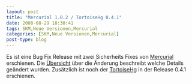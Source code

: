 ```yaml
---
layout: post
title: "Mercurial 1.0.2 / TortoiseHg 0.4.1"
date: 2008-08-29 18:30:41
tags: SKM,Neue Versionen,Mercurial
categories: [SKM,Neue Versionen,Mercurial]
post-type: blog
---
```

Es ist eine Bug Fix Release mit zwei Sicherheits Fixes von <a href="http://www.selenic.com/mercurial/wiki/"  title="Mercurial">Mercurial</a> erschienen. Die <a href="http://www.selenic.com/mercurial/wiki/index.cgi/WhatsNew"  title="Whats New">Übersicht</a> über die Änderung beschreibt welche Details geändert wurden. Zusätzlich ist noch der <a href="http://tortoisehg.sourceforge.net/"  title="TortoiseHg">TortoiseHg</a> in der Release 0.4.1 erschienen.
